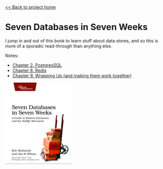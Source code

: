 [&lt;&lt; Back to project home](../README.md)

# Seven Databases in Seven Weeks

I jump in and out of this book to learn stuff about data stores, and so this is
more of a sporadic read-through than anything else.

Notes:

- [Chapter 2. PostgresSQL](ch2-postgres-sql.md)
- [Chapter 8. Redis](ch8-redis.md)
- [Chapter 9. Wrapping Up (and making them work together)](ch9-wrapping-them-up-together.md)

![seven db book](seven-db-book.png)
